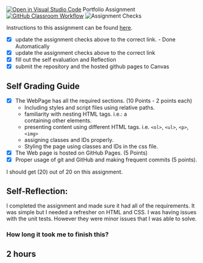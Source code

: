 [![Open in Visual Studio Code](https://classroom.github.com/assets/open-in-vscode-718a45dd9cf7e7f842a935f5ebbe5719a5e09af4491e668f4dbf3b35d5cca122.svg)](https://classroom.github.com/online_ide?assignment_repo_id=11614359&assignment_repo_type=AssignmentRepo)
Portfolio Assignment
[![GitHub Classroom Workflow](https://github.com/IT3049C-Lively-FA23/online-portfolio-Wilmer19/actions/workflows/classroom.yml/badge.svg)](https://github.com/IT3049C-Lively-FA23/online-portfolio-Wilmer19/actions/workflows/classroom.yml)
![Assignment Checks](https://github.com/IT3049C/1.student-portfolio/workflows/Assignment%20Checks/badge.svg)

Instructions to this assignment can be found [here](https://reedws.github.io/IT3049C/coursework/assignments/online-portfolio/).

- [x] update the assignment checks above to the correct link. - Done Automatically
- [x] update the assignment checks above to the correct link
- [x] fill out the self evaluation and Reflection
- [x] submit the repository and the hosted github pages to Canvas

## Self Grading Guide
<!--- put an x in each of the completed sections below .. e.g. [x] Task 1 --->

- [x] The WebPage has all the required sections. (10 Points - 2 points each)
  - Including styles and script files using relative paths.
  - familiarity with nesting HTML tags. i.e.: a <div> containing other elements.
  - presenting content using different HTML tags. i.e. `<ol>`, `<ul>`, `<p>`, `<img>`
  - assigning classes and IDs properly.
  - Styling the page using classes and IDs in the css file.
- [x] The Web page is hosted on GitHub Pages. (5 Points)
- [x] Proper usage of git and GitHub and making frequent commits (5 points).

<!--- Update the following line with your grade --->
I should get (20) out of 20 on this assignment.

## Self-Reflection:
I completed the assignment and made sure it had all of the requirements. It was simple but I needed a refresher on HTML and CSS. 
I was having issues with the unit tests. However they were minor issues that I was able to solve.

### How long it took me to finish this?
2 hours
-----------------------
